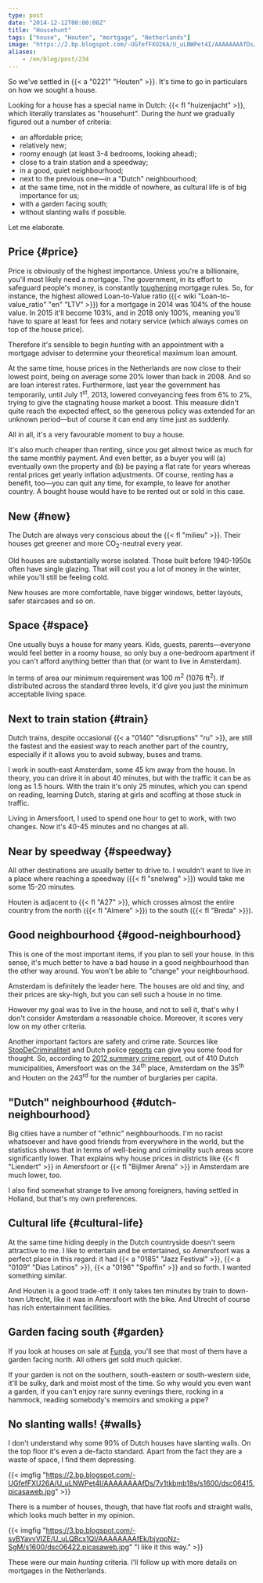 ```yaml
---
type: post
date: "2014-12-12T00:00:00Z"
title: "Househunt"
tags: ["house", "Houten", "mortgage", "Netherlands"]
image: "https://2.bp.blogspot.com/-UGfefFXU26A/U_uLNWPet4I/AAAAAAAAfDs/7v1tkbmb18s/s1600/dsc06415.picasaweb.jpg"
aliases:
    - /en/blog/post/234
---
```


So we've settled in {{< a "0221" "Houten" >}}. It's time to go in particulars on how we sought a house.

Looking for a house has a special name in Dutch: {{< fl "huizenjacht" >}}, which literally translates as "househunt". During the *hunt* we gradually figured out a number of criteria:

<!--more-->

* an affordable price;
* relatively new;
* roomy enough (at least 3-4 bedrooms, looking ahead);
* close to a train station and a speedway;
* in a good, quiet neighbourhood;
* next to the previous one—in a "Dutch" neighbourhood;
* at the same time, not in the middle of nowhere, as cultural life is of big importance for us;
* with a garden facing south;
* without slanting walls if possible.

Let me elaborate.

## Price {#price}

Price is obviously of the highest importance. Unless you're a billionaire, you'll most likely need a mortgage. The government, in its effort to safeguard people's money, is constantly [toughening](http://www.rijksoverheid.nl/onderwerpen/koopwoning/nieuwe-regels-hypotheek) mortgage rules. So, for instance, the highest allowed Loan-to-Value ratio ({{< wiki "Loan-to-value_ratio" "en" "LTV" >}}) for a mortgage in 2014 was 104% of the house value. In 2015 it'll become 103%, and in 2018 only 100%, meaning you'll have to spare at least for fees and notary service (which always comes on top of the house price).

Therefore it's sensible to begin *hunting* with an appointment with a mortgage adviser to determine your theoretical maximum loan amount.

At the same time, house prices in the Netherlands are now close to their lowest point, being on average some 20% lower than back in 2008. And so are loan interest rates. Furthermore, last year the government has temporarily, until July 1<sup>st</sup>, 2013, lowered conveyancing fees from 6% to 2%, trying to give the stagnating house market a boost. This measure didn't quite reach the expected effect, so the generous policy was extended for an unknown period—but of course it can end any time just as suddenly.

All in all, it's a very favourable moment to buy a house.

It's also much cheaper than renting, since you get almost twice as much for the same monthly payment. And even better, as a buyer you will (a) eventually own the property and (b) be paying a flat rate for years whereas rental prices get yearly inflation adjustments. Of course, renting has a benefit, too—you can quit any time, for example, to leave for another country. A bought house would have to be rented out or sold in this case.

## New {#new}

The Dutch are always very conscious about the {{< fl "milieu" >}}. Their houses get greener and more CO<sub>2</sub>-neutral every year.

Old houses are substantially worse isolated. Those built before 1940-1950s often have single glazing. That will cost you a lot of money in the winter, while you'll still be feeling cold.

New houses are more comfortable, have bigger windows, better layouts, safer staircases and so on.

## Space {#space}

One usually buys a house for many years. Kids, guests, parents—everyone would feel better in a roomy house, so only buy a one-bedroom apartment if you can't afford anything better than that (or want to live in Amsterdam).

In terms of area our minimum requirement was 100 m<sup>2</sup> (1076 ft<sup>2</sup>). If distributed across the standard three levels, it'd give you just the minimum acceptable living space.

## Next to train station {#train}

Dutch trains, despite occasional {{< a "0140" "disruptions" "ru" >}}, are still the fastest and the easiest way to reach another part of the country, especially if it allows you to avoid subway, buses and trams.

I work in south-east Amsterdam, some 45 km away from the house. In theory, you can drive it in about 40 minutes, but with the traffic it can be as long as 1.5 hours. With the train it's only 25 minutes, which you can spend on reading, learning Dutch, staring at girls and scoffing at those stuck in traffic.

Living in Amersfoort, I used to spend one hour to get to work, with two changes. Now it's 40-45 minutes and no changes at all.

## Near by speedway {#speedway}

All other destinations are usually better to drive to. I wouldn't want to live in a place where reaching a speedway ({{< fl "snelweg" >}}) would take me some 15-20 minutes.

Houten is adjacent to {{< fl "A27" >}}, which crosses almost the entire country from the north ({{< fl "Almere" >}}) to the south ({{< fl "Breda" >}}).

## Good neighbourhood {#good-neighbourhood}

This is one of the most important items, if you plan to sell your house. In this sense, it's much better to have a bad house in a good neighbourhood than the other way around. You won't be able to "change" your neighbourhood.

Amsterdam is definitely the leader here. The houses are old and tiny, and their prices are sky-high, but you can sell such a house in no time.

However my goal was to live in the house, and not to sell it, that's why I don't consider Amsterdam a reasonable choice. Moreover, it scores very low on my other criteria.

Another important factors are safety and crime rate. Sources like [StopDeCriminaliteit](http://www.stopdecriminaliteit.nl/) and Dutch police [reports](http://www.politie.nl/onderwerpen/misdaadcijfers.html) can give you some food for thought. So, according to [2012 summary crime report](http://www.politie.nl/binaries/content/assets/politie/documenten-algemeen/onderwerpteksten/politie_gemeente_per_delicttype.pdf), out of 410 Dutch municipalities, Amersfoort was on the 34<sup>th</sup> place, Amsterdam on the 35<sup>th</sup> and Houten on the 243<sup>rd</sup> for the number of burglaries per capita.

## "Dutch" neighbourhood {#dutch-neighbourhood}

Big cities have a number of "ethnic" neighbourhoods. I'm no racist whatsoever and have good friends from everywhere in the world, but the statistics shows that in terms of well-being and criminality such areas score significantly lower. That explains why house prices in districts like {{< fl "Liendert" >}} in Amersfoort or {{< fl "Bijlmer Arena" >}} in Amsterdam are much lower, too.

I also find somewhat strange to live among foreigners, having settled in Holland, but that's my own preferences.

## Cultural life {#cultural-life}

At the same time hiding deeply in the Dutch countryside doesn't seem attractive to me. I like to entertain and be entertained, so Amersfoort was a perfect place in this regard: it had {{< a "0185" "Jazz Festival" >}}, {{< a "0109" "Dias Latinos" >}}, {{< a "0196" "Spoffin" >}} and so forth. I wanted something similar.

And Houten is a good trade-off: it only takes ten minutes by train to down-town Utrecht, like it was in Amersfoort with the bike. And Utrecht of course has rich entertainment facilities.

## Garden facing south {#garden}

If you look at houses on sale at [Funda](http://funda.nl), you'll see that most of them have a garden facing north. All others get sold much quicker.

If your garden is not on the southern, south-eastern or south-western side, it'll be sulky, dark and moist most of the time. So why would you even want a garden, if you can't enjoy rare sunny evenings there, rocking in a hammock, reading somebody's memoirs and smoking a pipe?

## No slanting walls! {#walls}

I don't understand why some 90% of Dutch houses have slanting walls. On the top floor it's even a de-facto standard. Apart from the fact they are a waste of space, I find them depressing.

{{< imgfig "https://2.bp.blogspot.com/-UGfefFXU26A/U_uLNWPet4I/AAAAAAAAfDs/7v1tkbmb18s/s1600/dsc06415.picasaweb.jpg" >}}

There is a number of houses, though, that have flat roofs and straight walls, which looks much better in my opinion.

{{< imgfig "https://3.bp.blogspot.com/-svBYavvVIZE/U_uLQBcx1QI/AAAAAAAAfEk/bjvppNz-SgM/s1600/dsc06422.picasaweb.jpg" "I like it this way." >}}

These were our main *hunting* criteria. I'll follow up with more details on mortgages in the Netherlands.
